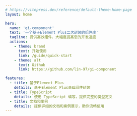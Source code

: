 ```yaml
---
# https://vitepress.dev/reference/default-theme-home-page
layout: home

hero:
  name: 'gi-component'
  text: '一个基于Element Plus二次封装的组件库'
  tagline: 提供高效组件，大幅度提高您的开发速度
  actions:
    - theme: brand
      text: 开始使用
      link: /guide/quick-start
    - theme: alt
      text: Github
      link: https://github.com/lin-97/gi-component

features:
  - title: 基于Element Plus
    details: 基于Element Plus基础组件封装
  - title: TypeScript
    details: 使用 TypeScript 编写，提供完整的类型定义
  - title: 文档和案例
    details: 提供详细的文档和案例展示，助你流畅使用
---
```

